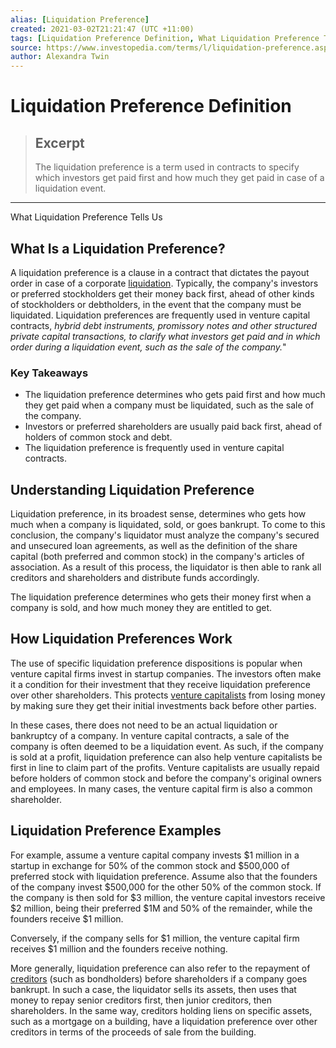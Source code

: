 ```yaml
---
alias: [Liquidation Preference]
created: 2021-03-02T21:21:47 (UTC +11:00)
tags: [Liquidation Preference Definition, What Liquidation Preference Tells Us]
source: https://www.investopedia.com/terms/l/liquidation-preference.asp
author: Alexandra Twin
---
```


# Liquidation Preference Definition

> ## Excerpt
> The liquidation preference is a term used in contracts to specify which investors get paid first and how much they get paid in case of a liquidation event.

---

What Liquidation Preference Tells Us
## What Is a Liquidation Preference?

A liquidation preference is a clause in a contract that dictates the payout order in case of a corporate [liquidation](https://www.investopedia.com/terms/l/liquidation.asp). Typically, the company's investors or preferred stockholders get their money back first, ahead of other kinds of stockholders or debtholders, in the event that the company must be liquidated. Liquidation preferences are frequently used in venture capital contracts, _hybrid debt instruments, promissory notes and other structured private capital transactions, to clarify what investors get paid and in which order during a liquidation event, such as the sale of the company._"

### Key Takeaways

-   The liquidation preference determines who gets paid first and how much they get paid when a company must be liquidated, such as the sale of the company.
-   Investors or preferred shareholders are usually paid back first, ahead of holders of common stock and debt.
-   The liquidation preference is frequently used in venture capital contracts.

## Understanding Liquidation Preference

Liquidation preference, in its broadest sense, determines who gets how much when a company is liquidated, sold, or goes bankrupt. To come to this conclusion, the company's liquidator must analyze the company's secured and unsecured loan agreements, as well as the definition of the share capital (both preferred and common stock) in the company's articles of association. As a result of this process, the liquidator is then able to rank all creditors and shareholders and distribute funds accordingly.

The liquidation preference determines who gets their money first when a company is sold, and how much money they are entitled to get.

## How Liquidation Preferences Work

The use of specific liquidation preference dispositions is popular when venture capital firms invest in startup companies. The investors often make it a condition for their investment that they receive liquidation preference over other shareholders. This protects [venture capitalists](https://www.investopedia.com/terms/v/venturecapitalist.asp) from losing money by making sure they get their initial investments back before other parties.

In these cases, there does not need to be an actual liquidation or bankruptcy of a company. In venture capital contracts, a sale of the company is often deemed to be a liquidation event. As such, if the company is sold at a profit, liquidation preference can also help venture capitalists be first in line to claim part of the profits. Venture capitalists are usually repaid before holders of common stock and before the company's original owners and employees. In many cases, the venture capital firm is also a common shareholder.

## Liquidation Preference Examples

For example, assume a venture capital company invests $1 million in a startup in exchange for 50% of the common stock and $500,000 of preferred stock with liquidation preference. Assume also that the founders of the company invest $500,000 for the other 50% of the common stock. If the company is then sold for $3 million, the venture capital investors receive $2 million, being their preferred $1M and 50% of the remainder, while the founders receive $1 million.

Conversely, if the company sells for $1 million, the venture capital firm receives $1 million and the founders receive nothing.

More generally, liquidation preference can also refer to the repayment of [creditors](https://www.investopedia.com/terms/c/creditor.asp) (such as bondholders) before shareholders if a company goes bankrupt. In such a case, the liquidator sells its assets, then uses that money to repay senior creditors first, then junior creditors, then shareholders. In the same way, creditors holding liens on specific assets, such as a mortgage on a building, have a liquidation preference over other creditors in terms of the proceeds of sale from the building.
